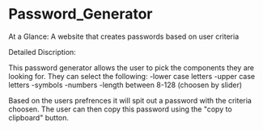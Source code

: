 # Password_Generator
At a Glance: A website that creates passwords based on user criteria 

Detailed Discription:

This password generator allows the user to pick the components they are looking for.
They can select the following:
-lower case letters
-upper case letters
-symbols
-numbers
-length between 8-128 (choosen by slider)

Based on the users prefrences it will spit out a password with the criteria choosen.
The user can then copy this password using the "copy to clipboard" button. 
